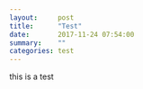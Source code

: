 ```yaml
---
layout:     post
title:      "Test"
date:       2017-11-24 07:54:00
summary:    "" 
categories: test
---
```


this is a test